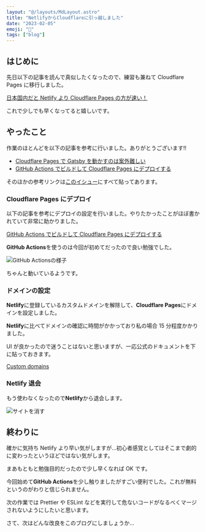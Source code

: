 ```yaml
---
layout: "@/layouts/MdLayout.astro"
title: "NetlifyからCloudflareに引っ越しました"
date: "2023-02-05"
emoji: "🏡"
tags: ["blog"]
---
```


## はじめに

先日以下の記事を読んで真似したくなったので、練習も兼ねて Cloudflare Pages に移行しました。

[日本国内だと Netlify より Cloudflare Pages の方が速い！](https://qiita.com/akitkat/items/dcbe4fcaacc051753e2b)

これで少しでも早くなってると嬉しいです。

## やったこと

作業のほとんどを以下の記事を参考に行いました。ありがとうございます!!

- [Cloudflare Pages で Gatsby を動かすのは案外難しい](https://zenn.dev/appare45/articles/cloudflarepages-gatsby)
- [GitHub Actions でビルドして Cloudflare Pages にデプロイする](https://zenn.dev/nwtgck/articles/1fdee0e84e5808)

そのほかの参考リンクは[このイシュー](https://github.com/tunamaguro/blog/issues/26)にすべて貼ってあります。

### Cloudflare Pages にデプロイ

以下の記事を参考にデプロイの設定を行いました。やりたかったことがほぼ書かれていて非常に助かりました。

[GitHub Actions でビルドして Cloudflare Pages にデプロイする](https://zenn.dev/nwtgck/articles/1fdee0e84e5808)

**GitHub Actions**を使うのは今回が初めてだったので良い勉強でした。

![GitHub Actionsの様子](/images/move-to-cloudflare-from-netlify/action-image.png)

ちゃんと動いているようです。

### ドメインの設定

**Netlify**に登録しているカスタムドメインを解除して、**Cloudflare Pages**にドメインを設定しました。

**Netlify**に比べてドメインの確認に時間がかかっており私の場合 15 分程度かかりました。

UI が良かったので迷うことはないと思いますが、一応公式のドキュメントを下に貼っておきます。

[Custom domains](https://developers.cloudflare.com/pages/platform/custom-domains/)

### Netlify 退会

もう使わなくなったので**Netlify**から退会します。

![サイトを消す](/images/move-to-cloudflare-from-netlify/delete-netlify.png)

## 終わりに

確かに気持ち Netlify より早い気がしますが...初心者感覚としてはそこまで劇的に変わったというほどではない気がします。

まあもともと勉強目的だったので少し早くなれば OK です。

今回始めて**GitHub Actions**を少し触りましたがすごい便利でした。これが無料というのがわりと信じられません。

次の作業では Prettier や ESLint などを実行して危ないコードがなるべくマージされないようにしたいと思います。

さて、次はどんな改良をこのブログにしましょうか...
